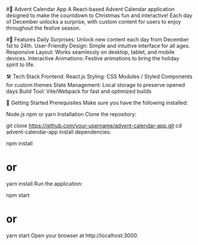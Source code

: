 #🎄 Advent Calendar App
A React-based Advent Calendar application designed to make the countdown to Christmas fun and interactive! Each day of December unlocks a surprise, with custom content for users to enjoy throughout the festive season.

#🌟 Features
Daily Surprises: Unlock new content each day from December 1st to 24th.
User-Friendly Design: Simple and intuitive interface for all ages.
Responsive Layout: Works seamlessly on desktop, tablet, and mobile devices.
Interactive Animations: Festive animations to bring the holiday spirit to life.

🛠️ Tech Stack
Frontend: React.js
Styling: CSS Modules / Styled Components for custom themes
State Management: Local storage to preserve opened days
Build Tool: Vite/Webpack for fast and optimized builds

🚀 Getting Started
Prerequisites
Make sure you have the following installed:

Node.js
npm or yarn
Installation
Clone the repository:

git clone https://github.com/your-username/advent-calendar-app.git
cd advent-calendar-app
Install dependencies:

npm install
# or
yarn install
Run the application:

npm start
# or
yarn start
Open your browser at http://localhost:3000.
